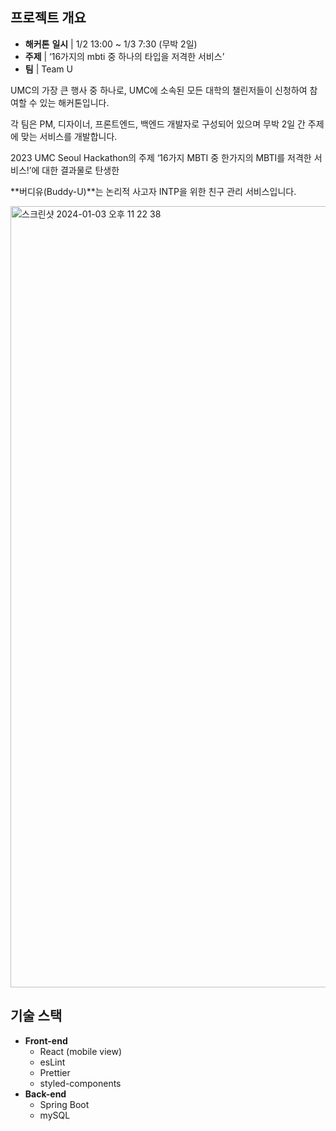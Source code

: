 ## 프로젝트 개요

- **해커톤** **일시**  |   1/2 13:00 ~ 1/3 7:30 (무박 2일)
- **주제**  |  ‘16가지의 mbti 중 하나의 타입을 저격한 서비스’
- **팀**  |  Team U

UMC의 가장 큰 행사 중 하나로, UMC에 소속된 모든 대학의 챌린저들이 신청하여 참여할 수 있는 해커톤입니다.

각 팀은 PM, 디자이너, 프론트엔드, 백엔드 개발자로 구성되어 있으며 무박 2일 간 주제에 맞는 서비스를 개발합니다.

2023 UMC Seoul Hackathon의 주제 ‘16가지 MBTI 중 한가지의 MBTI를 저격한 서비스!’에 대한 결과물로 탄생한

**버디유(Buddy-U)**는 논리적 사고자 INTP을 위한 친구 관리 서비스입니다.

<img width="1250" alt="스크린샷 2024-01-03 오후 11 22 38" src="https://github.com/JIMIN1020/Buddy-U/assets/121474189/1c1e52d5-74f9-453b-91e2-4161b2c0cb77">


## 기술 스택

- **Front-end**
    - React (mobile view)
    - esLint
    - Prettier
    - styled-components
- **Back-end**
    - Spring Boot
    - mySQL
